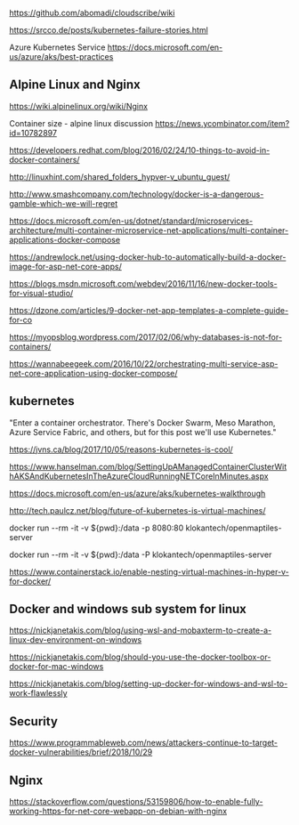 
https://github.com/abomadi/cloudscribe/wiki


https://srcco.de/posts/kubernetes-failure-stories.html

Azure Kubernetes Service 
https://docs.microsoft.com/en-us/azure/aks/best-practices

## Alpine Linux and Nginx
https://wiki.alpinelinux.org/wiki/Nginx

Container size - alpine linux discussion
https://news.ycombinator.com/item?id=10782897

https://developers.redhat.com/blog/2016/02/24/10-things-to-avoid-in-docker-containers/

http://linuxhint.com/shared_folders_hypver-v_ubuntu_guest/


http://www.smashcompany.com/technology/docker-is-a-dangerous-gamble-which-we-will-regret

https://docs.microsoft.com/en-us/dotnet/standard/microservices-architecture/multi-container-microservice-net-applications/multi-container-applications-docker-compose

https://andrewlock.net/using-docker-hub-to-automatically-build-a-docker-image-for-asp-net-core-apps/


https://blogs.msdn.microsoft.com/webdev/2016/11/16/new-docker-tools-for-visual-studio/

https://dzone.com/articles/9-docker-net-app-templates-a-complete-guide-for-co

https://myopsblog.wordpress.com/2017/02/06/why-databases-is-not-for-containers/

https://wannabeegeek.com/2016/10/22/orchestrating-multi-service-asp-net-core-application-using-docker-compose/

## kubernetes

"Enter a container orchestrator. There's Docker Swarm, Meso Marathon, Azure Service Fabric, and others, but for this post we'll use Kubernetes."

https://jvns.ca/blog/2017/10/05/reasons-kubernetes-is-cool/

https://www.hanselman.com/blog/SettingUpAManagedContainerClusterWithAKSAndKubernetesInTheAzureCloudRunningNETCoreInMinutes.aspx

https://docs.microsoft.com/en-us/azure/aks/kubernetes-walkthrough

http://tech.paulcz.net/blog/future-of-kubernetes-is-virtual-machines/



docker run --rm -it -v ${pwd}:/data -p 8080:80 klokantech/openmaptiles-server

docker run --rm -it -v ${pwd}:/data -P klokantech/openmaptiles-server


https://www.containerstack.io/enable-nesting-virtual-machines-in-hyper-v-for-docker/


## Docker and windows sub system for linux

https://nickjanetakis.com/blog/using-wsl-and-mobaxterm-to-create-a-linux-dev-environment-on-windows

https://nickjanetakis.com/blog/should-you-use-the-docker-toolbox-or-docker-for-mac-windows

https://nickjanetakis.com/blog/setting-up-docker-for-windows-and-wsl-to-work-flawlessly



## Security

https://www.programmableweb.com/news/attackers-continue-to-target-docker-vulnerabilities/brief/2018/10/29

## Nginx


https://stackoverflow.com/questions/53159806/how-to-enable-fully-working-https-for-net-core-webapp-on-debian-with-nginx




